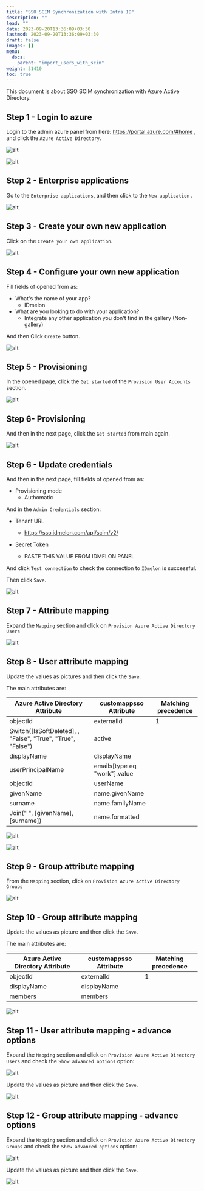 ```yaml
---
title: "SSO SCIM Synchronization with Intra ID"
description: ""
lead: ""
date: 2023-09-20T13:36:09+03:30
lastmod: 2023-09-20T13:36:09+03:30
draft: false
images: []
menu:
  docs:
    parent: "import_users_with_scim"
weight: 31410
toc: true
---
```


This document is about SSO SCIM synchronization with Azure Active Directory.

Step 1 - Login to azure
-----------------------

Login to the admin azure panel from here:  <https://portal.azure.com/#home> ,
    and click the `Azure Active Directory`.

![alt](/images/vendor/scim/azure/01.png)

![alt](/images/vendor/scim/azure/02.png)

Step 2 - Enterprise applications
--------------------------------

Go to the `Enterprise applications`, and then click to the `New application` .

![alt](/images/vendor/scim/azure/03.png)

Step 3 - Create your own new application
----------------------------------------

Click on the `Create your own application`.

![alt](/images/vendor/scim/azure/04.png)

Step 4 - Configure your own new application
----------------------------------------

Fill fields of opened from as:

* What's the name of your app?
  * IDmelon
* What are you looking to do with your application?
  * Integrate any other application you don't find in the gallery (Non-gallery)

And then Click `Create` button.

![alt](/images/vendor/scim/azure/05.png)

Step 5 - Provisioning
---------------------

In the opened page, click the `Get started` of the `Provision User Accounts` section.

![alt](/images/vendor/scim/azure/06.png)

Step 6- Provisioning
--------------------

And then in the next page, click the `Get started` from main again.

![alt](/images/vendor/scim/azure/07.png)

Step 6 - Update credentials
---------------------------

And then in the next page, fill fields of opened from as:

* Provisioning mode
  * Authomatic

And in the `Admin Credentials` section:

* Tenant URL
  * <https://sso.idmelon.com/api/scim/v2/>
  
* Secret Token
  * PASTE THIS VALUE FROM IDMELON PANEL

And click `Test connection` to check the connection to `IDmelon` is successful.

Then click `Save`.

![alt](/images/vendor/scim/azure/08.png)

Step 7 - Attribute mapping
---------------------------

Expand the `Mapping` section and click on `Provision Azure Active Directory Users`

![alt](/images/vendor/scim/azure/09.png)

Step 8 - User attribute mapping
------

Update the values as pictures and then click the `Save`.

The main attributes are:

| Azure Active Directory Attribute                            | customappsso Attribute       | Matching precedence |
|-------------------------------------------------------------|------------------------------|---------------------|
| objectId                                                    | externalId                   | 1                   |
| Switch([IsSoftDeleted], , "False", "True", "True", "False") | active                       |                     |
| displayName                                                 | displayName                  |                     |
| userPrincipalName                                           | emails[type eq "work"].value |                     |
| objectId                                                    | userName                     |                     |
| givenName                                                   | name.givenName               |                     |
| surname                                                     | name.familyName              |                     |
| Join(" ", [givenName], [surname])                           | name.formatted               |                     |

![alt](/images/vendor/scim/azure/10.png)

![alt](/images/vendor/scim/azure/11.png)

Step 9 - Group attribute mapping
--------------------------------

From the `Mapping` section, click on `Provision Azure Active Directory Groups`

![alt](/images/vendor/scim/azure/12.png)

Step 10 - Group attribute mapping
---------------------------------

Update the values as picture and then click the `Save`.

The main attributes are:

| Azure Active Directory Attribute                            | customappsso Attribute        | Matching precedence |
|-------------------------------------------------------------|-------------------------------|---------------------|
| objectId                                                    | externalId                    | 1                   |
| displayName                                                 | displayName                   |                     |
| members                                                     | members                       |                     |

![alt](/images/vendor/scim/azure/13.png)

Step 11 - User attribute mapping - advance options
--------------------------------------------------

Expand the `Mapping` section and click on `Provision Azure Active Directory Users`
and check the `Show advanced options` option:

![alt](/images/vendor/scim/azure/14.png)

Update the values as picture and then click the `Save`.

![alt](/images/vendor/scim/azure/15.png)

Step 12 - Group attribute mapping - advance options
--------------------------------------------------

Expand the `Mapping` section and click on `Provision Azure Active Directory Groups`
and check the `Show advanced options` option:

![alt](/images/vendor/scim/azure/16.png)

Update the values as picture and then click the `Save`.

![alt](/images/vendor/scim/azure/17.png)
